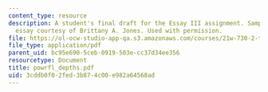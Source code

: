 ```yaml
---
content_type: resource
description: A student's final draft for the Essay III assignment. Sample student
  essay courtesy of Brittany A. Jones. Used with permission.
file: https://ol-ocw-studio-app-qa.s3.amazonaws.com/courses/21w-730-2-the-creative-spark-fall-2004/3cddb0f02fed3b874c00e982a64568ad_powrfl_depths.pdf
file_type: application/pdf
parent_uid: bc95e690-5ceb-0919-503e-cc37d34ee356
resourcetype: Document
title: powrfl_depths.pdf
uid: 3cddb0f0-2fed-3b87-4c00-e982a64568ad
---
```

